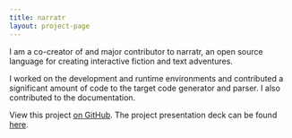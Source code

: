 ```yaml
---
title: narratr
layout: project-page
---
```


I am a co-creator of and major contributor to narratr, an open source language for creating interactive fiction and text adventures.

I worked on the development and runtime environments and contributed a significant amount of code to the target code generator and parser. I also contributed to the documentation.

View this project [on GitHub](https://github.com/cswatt/narratr). The project presentation deck can be found [here](http://www.cs.columbia.edu/~aho/cs4115/Lectures/15-05-11_narratr.pdf).